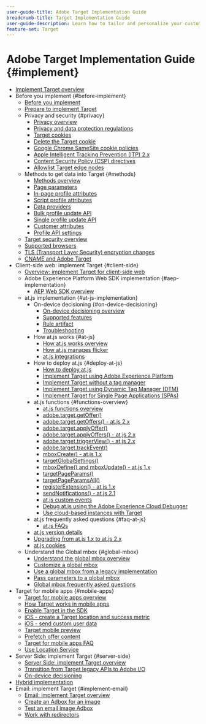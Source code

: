 ```yaml
---
user-guide-title: Adobe Target Implementation Guide
breadcrumb-title: Target Implementation Guide
user-guide-description: Learn how to tailor and personalize your customers' experience to maximize revenue on your web and mobile sites, apps, social media, and other digital channels.
feature-set: Target
---
```


# Adobe Target Implementation Guide {#implement}

+ [Implement Target overview](implementing-target.md)
+ Before you implement {#before-implement}
   + [Before you implement](c-considerations-before-you-implement-target/considerations-before-you-implement-target.md)
   + [Prepare to implement Target](c-considerations-before-you-implement-target/prepare-to-implement-target.md)
   + Privacy and security {#privacy}
      + [Privacy overview](c-considerations-before-you-implement-target/privacy/privacy.md)
      + [Privacy and data protection regulations](c-considerations-before-you-implement-target/privacy/cmp-privacy-and-general-data-protection-regulation.md)
      + [Target cookies](c-implementing-target-for-client-side-web/t-mbox-download/cookie-behavior.md)
      + [Delete the Target cookie](c-considerations-before-you-implement-target/privacy/cookie-deleting.md)
      + [Google Chrome SameSite cookie policies](c-considerations-before-you-implement-target/privacy/google-chrome-samesite-cookie-policies.md)
      + [Apple Intelligent Tracking Prevention (ITP) 2.x](/help/c-implementing-target/c-considerations-before-you-implement-target/privacy/apple-itp-2x.md)
      + [Content Security Policy (CSP) directives](/help/c-implementing-target/c-considerations-before-you-implement-target/privacy/content-security-policy.md)
      + [Allowlist Target edge nodes](/help/c-implementing-target/c-considerations-before-you-implement-target/allowlist-edges.md)
   + Methods to get data into Target {#methods}
      + [Methods overview](c-considerations-before-you-implement-target/methods-to-get-data-into-target/methods-to-get-data-into-target.md)
      + [Page parameters](/help/c-implementing-target/c-considerations-before-you-implement-target/methods-to-get-data-into-target/page-parameters.md)
      + [In-page profile attributes](/help/c-implementing-target/c-considerations-before-you-implement-target/methods-to-get-data-into-target/in-page-profile-attributes.md)
      + [Script profile attributes](/help/c-implementing-target/c-considerations-before-you-implement-target/methods-to-get-data-into-target/script-profile-attributes.md)
      + [Data providers](/help/c-implementing-target/c-considerations-before-you-implement-target/methods-to-get-data-into-target/data-providers.md)
      + [Bulk profile update API](/help/c-implementing-target/c-considerations-before-you-implement-target/methods-to-get-data-into-target/bulk-profile-update-api.md)
      + [Single profile update API](/help/c-implementing-target/c-considerations-before-you-implement-target/methods-to-get-data-into-target/single-profile-update-api.md)
      + [Customer attributes](/help/c-implementing-target/c-considerations-before-you-implement-target/methods-to-get-data-into-target/customer-attributes.md)
      + [Profile API settings](c-considerations-before-you-implement-target/methods-to-get-data-into-target/profile-api-settings.md)
   + [Target security overview](c-considerations-before-you-implement-target/target-security-overview.md)
   + [Supported browsers](c-considerations-before-you-implement-target/supported-browsers.md)
   + [TLS (Transport Layer Security) encryption changes](c-considerations-before-you-implement-target/tls-transport-layer-security-encryption.md)
   + [CNAME and Adobe Target](c-considerations-before-you-implement-target/implement-cname-support-in-target.md)
+ Client-side web: implement Target {#client-side}
   + [Overview: implement Target for client-side web](/help/c-implementing-target/c-implementing-target-for-client-side-web/implement-target-for-client-side-web.md)
   + Adobe Experience Platform Web SDK implementation {#aep-implementation}
      + [AEP Web SDK overview](/help/c-implementing-target/c-implementing-target-for-client-side-web/aep-web-sdk.md)
   + at.js implementation {#at-js-implementation}
      + On-device decisioning {#on-device-decisioning}
         + [On-device decisioning overview](/help/c-implementing-target/c-implementing-target-for-client-side-web/on-device-decisioning/on-device-decisioning.md)
         + [Supported features](/help/c-implementing-target/c-implementing-target-for-client-side-web/on-device-decisioning/supported-features.md)
         + [Rule artifact](/help/c-implementing-target/c-implementing-target-for-client-side-web/on-device-decisioning/rule-artifact.md)
         + [Troubleshooting](/help/c-implementing-target/c-implementing-target-for-client-side-web/on-device-decisioning/troubleshooting-on-device-decisioning.md)
      + How at.js works {#at-js}
         + [How at.js works overview](c-implementing-target-for-client-side-web/c-how-atjs-works/how-atjs-works.md)
         + [How at.js manages flicker](c-implementing-target-for-client-side-web/c-how-atjs-works/manage-flicker-with-atjs.md)
        + [at.js integrations](c-implementing-target-for-client-side-web/c-how-atjs-works/target-atjs-integrations.md)
      + How to deploy at.js {#deploy-at-js}
         + [How to deploy at.js](c-implementing-target-for-client-side-web/how-to-deployatjs/how-to-deployatjs.md)
         + [Implement Target using Adobe Experience Platform](c-implementing-target-for-client-side-web/how-to-deployatjs/cmp-implementing-target-using-adobe-launch.md)
         + [Implement Target without a tag manager](c-implementing-target-for-client-side-web/how-to-deployatjs/implementing-target-without-a-tag-manager.md)
         + [Implement Target using Dynamic Tag Manager (DTM)](c-implementing-target-for-client-side-web/how-to-deployatjs/implementing-target-using-dynamic-tag-management.md)
         + [Implement Target for Single Page Applications (SPAs)](c-implementing-target-for-client-side-web/how-to-deployatjs/target-atjs-single-page-application.md)
      + at.js functions {#functions-overview}
         + [at.js functions overview](c-implementing-target-for-client-side-web/cmp-atjs-functions.md)
         + [adobe.target.getOffer()](/help/c-implementing-target/c-implementing-target-for-client-side-web/adobe-target-getoffer.md)
         + [adobe.target.getOffers() - at.js 2.x](/help/c-implementing-target/c-implementing-target-for-client-side-web/adobe-target-getoffers-atjs-2.md)
         + [adobe.target.applyOffer()](/help/c-implementing-target/c-implementing-target-for-client-side-web/adobe-target-applyoffer.md)
         + [adobe.target.applyOffers() - at.js 2.x](/help/c-implementing-target/c-implementing-target-for-client-side-web/adobe-target-applyoffers-atjs-2.md)
         + [adobe.target.triggerView() - at.js 2.x](/help/c-implementing-target/c-implementing-target-for-client-side-web/adobe-target-triggerview-atjs-2.md)
         + [adobe.target.trackEvent()](/help/c-implementing-target/c-implementing-target-for-client-side-web/adobe-target-trackevent.md)
         + [mboxCreate() - at.js 1.x](/help/c-implementing-target/c-implementing-target-for-client-side-web/mboxcreate-atjs.md)
         + [targetGlobalSettings()](/help/c-implementing-target/c-implementing-target-for-client-side-web/targetgobalsettings.md)
         + [mboxDefine() and mboxUpdate() - at.js 1.x](/help/c-implementing-target/c-implementing-target-for-client-side-web/mboxdefine-mboxupdate-atjs-1x.md)
         + [targetPageParams()](/help/c-implementing-target/c-implementing-target-for-client-side-web/targetpageparams.md)
         + [targetPageParamsAll()](/help/c-implementing-target/c-implementing-target-for-client-side-web/targetpageparamsall.md)
         + [registerExtension() - at.js 1.x](/help/c-implementing-target/c-implementing-target-for-client-side-web/registerextension-atjs-1x.md)
         + [sendNotifications() - at.js 2.1](/help/c-implementing-target/c-implementing-target-for-client-side-web/adobe.target.sendnotifications-atjs-21.md)
         + [at.js custom events](/help/c-implementing-target/c-implementing-target-for-client-side-web/atjs-custom-events.md)
         + [Debug at.js using the Adobe Experience Cloud Debugger](c-implementing-target-for-client-side-web/c-target-debugging-atjs/target-debugging-atjs.md)
         + [Use cloud-based instances with Target](c-implementing-target-for-client-side-web/c-target-debugging-atjs/targeting-using-cloud-based-instances.md)
      + at.js frequently asked questions {#faq-at-js}
         + [at.js FAQs](c-implementing-target-for-client-side-web/c-target-atjs-faq/target-atjs-faq.md)
      + [at.js version details](c-implementing-target-for-client-side-web/target-atjs-versions.md)
      + [Upgrading from at.js 1.x to at.js 2.x](c-implementing-target-for-client-side-web/upgrading-from-atjs-1x-to-atjs-20.md)
      + [at.js cookies](c-implementing-target-for-client-side-web/atjs-cookies.md)
   + Understand the Global mbox {#global-mbox}
      + [Understand the global mbox overview](c-implementing-target-for-client-side-web/t-mbox-download/c-understanding-global-mbox/understanding-global-mbox.md)
      + [Customize a global mbox](c-implementing-target-for-client-side-web/t-mbox-download/c-understanding-global-mbox/customize-global-mbox.md)
      + [Use a global mbox from a legacy implementation](c-implementing-target-for-client-side-web/t-mbox-download/c-understanding-global-mbox/mbox-global-target-standard.md)
      + [Pass parameters to a global mbox](c-implementing-target-for-client-side-web/t-mbox-download/c-understanding-global-mbox/pass-parameters-to-global-mbox.md)
      + [Global mbox frequently asked questions](c-implementing-target-for-client-side-web/c-target-atjs-faq/global-mbox-frequently-asked-questions.md)
+ Target for mobile apps {#mobile-apps}
   + [Target for mobile apps overview](c-target-mobile-app/target-mobile-app.md)
   + [How Target works in mobile apps](c-target-mobile-app/mobile-how-target-works-mobile-apps.md)
   + [Enable Target in the SDK](c-target-mobile-app/mobile-enable-target-in-sdk.md)
   + [iOS - create a Target location and success metric](c-target-mobile-app/mobile-create-location-and-metric.md)
   + [iOS - send custom user data](c-target-mobile-app/mobile-custom-user-data.md)
   + [Target mobile preview](c-target-mobile-app/target-mobile-preview.md)
   + [Prefetch offer content](c-target-mobile-app/prefetch-offer-content.md)
   + [Target for mobile apps FAQ](c-target-mobile-app/target-for-mobile-apps-faq.md)
   + [Use Location Service](c-target-mobile-app/use-location-service.md)
+ Server Side: implement Target {#server-side}
   + [Server Side: implement Target overview](c-api-and-sdk-overview/api-and-sdk-overview.md)
   + [Transition from Target legacy APIs to Adobe I/O](c-api-and-sdk-overview/target-api-documentation.md)
   + [On-device decisioning](/help/c-implementing-target/c-api-and-sdk-overview/on-device-decisioning.md)
+ [Hybrid implementation](/help/c-implementing-target/hybrid-implementation.md)
+ Email: implement Target {#implement-email}
   + [Email: implement Target overview](c-non-javascript-based-implementation/non-javascript-based-implementation.md)
   + [Create an Adbox for an image](c-non-javascript-based-implementation/testing-content-with-the-adbox.md)
   + [Test an email image Adbox](c-non-javascript-based-implementation/testing-email-image-adbox.md)
   + [Work with redirectors](c-non-javascript-based-implementation/working-with-redirectors.md)
